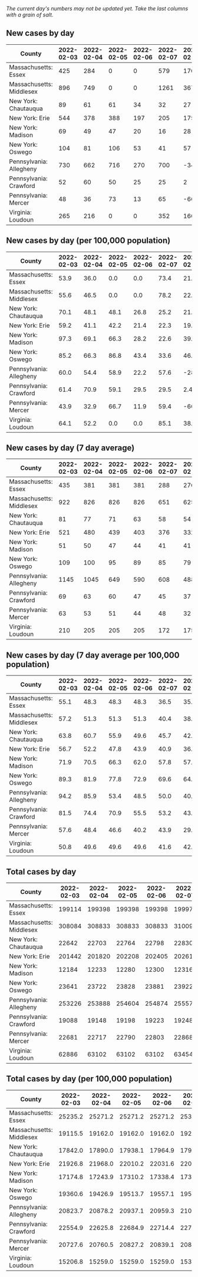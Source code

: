 _The current day's numbers may not be updated yet. Take the last columns with a grain of salt._
## New cases by day

| County | 2022-02-03 | 2022-02-04 | 2022-02-05 | 2022-02-06 | 2022-02-07 | 2022-02-08 | 2022-02-09 |
| --- | --- | --- | --- | --- | --- | --- | --- |
| Massachusetts: Essex | 425 | 284 | 0 | 0 | 579 | 170 |  |
| Massachusetts: Middlesex | 896 | 749 | 0 | 0 | 1261 | 367 |  |
| New York: Chautauqua | 89 | 61 | 61 | 34 | 32 | 27 |  |
| New York: Erie | 544 | 378 | 388 | 197 | 205 | 175 |  |
| New York: Madison | 69 | 49 | 47 | 20 | 16 | 28 |  |
| New York: Oswego | 104 | 81 | 106 | 53 | 41 | 57 |  |
| Pennsylvania: Allegheny | 730 | 662 | 716 | 270 | 700 | -342 |  |
| Pennsylvania: Crawford | 52 | 60 | 50 | 25 | 25 | 2 |  |
| Pennsylvania: Mercer | 48 | 36 | 73 | 13 | 65 | -66 |  |
| Virginia: Loudoun | 265 | 216 | 0 | 0 | 352 | 160 |  |

## New cases by day (per 100,000 population)

| County | 2022-02-03 | 2022-02-04 | 2022-02-05 | 2022-02-06 | 2022-02-07 | 2022-02-08 | 2022-02-09 |
| --- | --- | --- | --- | --- | --- | --- | --- |
| Massachusetts: Essex | 53.9 | 36.0 | 0.0 | 0.0 | 73.4 | 21.5 |  |
| Massachusetts: Middlesex | 55.6 | 46.5 | 0.0 | 0.0 | 78.2 | 22.8 |  |
| New York: Chautauqua | 70.1 | 48.1 | 48.1 | 26.8 | 25.2 | 21.3 |  |
| New York: Erie | 59.2 | 41.1 | 42.2 | 21.4 | 22.3 | 19.0 |  |
| New York: Madison | 97.3 | 69.1 | 66.3 | 28.2 | 22.6 | 39.5 |  |
| New York: Oswego | 85.2 | 66.3 | 86.8 | 43.4 | 33.6 | 46.7 |  |
| Pennsylvania: Allegheny | 60.0 | 54.4 | 58.9 | 22.2 | 57.6 | -28.1 |  |
| Pennsylvania: Crawford | 61.4 | 70.9 | 59.1 | 29.5 | 29.5 | 2.4 |  |
| Pennsylvania: Mercer | 43.9 | 32.9 | 66.7 | 11.9 | 59.4 | -60.3 |  |
| Virginia: Loudoun | 64.1 | 52.2 | 0.0 | 0.0 | 85.1 | 38.7 |  |

## New cases by day (7 day average)

| County | 2022-02-03 | 2022-02-04 | 2022-02-05 | 2022-02-06 | 2022-02-07 | 2022-02-08 | 2022-02-09 |
| --- | --- | --- | --- | --- | --- | --- | --- |
| Massachusetts: Essex | 435 | 381 | 381 | 381 | 288 | 276 |  |
| Massachusetts: Middlesex | 922 | 826 | 826 | 826 | 651 | 625 |  |
| New York: Chautauqua | 81 | 77 | 71 | 63 | 58 | 54 |  |
| New York: Erie | 521 | 480 | 439 | 403 | 376 | 332 |  |
| New York: Madison | 51 | 50 | 47 | 44 | 41 | 41 |  |
| New York: Oswego | 109 | 100 | 95 | 89 | 85 | 79 |  |
| Pennsylvania: Allegheny | 1145 | 1045 | 649 | 590 | 608 | 488 |  |
| Pennsylvania: Crawford | 69 | 63 | 60 | 47 | 45 | 37 |  |
| Pennsylvania: Mercer | 63 | 53 | 51 | 44 | 48 | 32 |  |
| Virginia: Loudoun | 210 | 205 | 205 | 205 | 172 | 175 |  |

## New cases by day (7 day average per 100,000 population)

| County | 2022-02-03 | 2022-02-04 | 2022-02-05 | 2022-02-06 | 2022-02-07 | 2022-02-08 | 2022-02-09 |
| --- | --- | --- | --- | --- | --- | --- | --- |
| Massachusetts: Essex | 55.1 | 48.3 | 48.3 | 48.3 | 36.5 | 35.0 |  |
| Massachusetts: Middlesex | 57.2 | 51.3 | 51.3 | 51.3 | 40.4 | 38.8 |  |
| New York: Chautauqua | 63.8 | 60.7 | 55.9 | 49.6 | 45.7 | 42.6 |  |
| New York: Erie | 56.7 | 52.2 | 47.8 | 43.9 | 40.9 | 36.1 |  |
| New York: Madison | 71.9 | 70.5 | 66.3 | 62.0 | 57.8 | 57.8 |  |
| New York: Oswego | 89.3 | 81.9 | 77.8 | 72.9 | 69.6 | 64.7 |  |
| Pennsylvania: Allegheny | 94.2 | 85.9 | 53.4 | 48.5 | 50.0 | 40.1 |  |
| Pennsylvania: Crawford | 81.5 | 74.4 | 70.9 | 55.5 | 53.2 | 43.7 |  |
| Pennsylvania: Mercer | 57.6 | 48.4 | 46.6 | 40.2 | 43.9 | 29.2 |  |
| Virginia: Loudoun | 50.8 | 49.6 | 49.6 | 49.6 | 41.6 | 42.3 |  |

## Total cases by day

| County | 2022-02-03 | 2022-02-04 | 2022-02-05 | 2022-02-06 | 2022-02-07 | 2022-02-08 | 2022-02-09 |
| --- | --- | --- | --- | --- | --- | --- | --- |
| Massachusetts: Essex | 199114 | 199398 | 199398 | 199398 | 199977 | 200147 |  |
| Massachusetts: Middlesex | 308084 | 308833 | 308833 | 308833 | 310094 | 310461 |  |
| New York: Chautauqua | 22642 | 22703 | 22764 | 22798 | 22830 | 22857 |  |
| New York: Erie | 201442 | 201820 | 202208 | 202405 | 202610 | 202785 |  |
| New York: Madison | 12184 | 12233 | 12280 | 12300 | 12316 | 12344 |  |
| New York: Oswego | 23641 | 23722 | 23828 | 23881 | 23922 | 23979 |  |
| Pennsylvania: Allegheny | 253226 | 253888 | 254604 | 254874 | 255574 | 255232 |  |
| Pennsylvania: Crawford | 19088 | 19148 | 19198 | 19223 | 19248 | 19250 |  |
| Pennsylvania: Mercer | 22681 | 22717 | 22790 | 22803 | 22868 | 22802 |  |
| Virginia: Loudoun | 62886 | 63102 | 63102 | 63102 | 63454 | 63614 |  |

## Total cases by day (per 100,000 population)

| County | 2022-02-03 | 2022-02-04 | 2022-02-05 | 2022-02-06 | 2022-02-07 | 2022-02-08 | 2022-02-09 |
| --- | --- | --- | --- | --- | --- | --- | --- |
| Massachusetts: Essex | 25235.2 | 25271.2 | 25271.2 | 25271.2 | 25344.5 | 25366.1 |  |
| Massachusetts: Middlesex | 19115.5 | 19162.0 | 19162.0 | 19162.0 | 19240.2 | 19263.0 |  |
| New York: Chautauqua | 17842.0 | 17890.0 | 17938.1 | 17964.9 | 17990.1 | 18011.4 |  |
| New York: Erie | 21926.8 | 21968.0 | 22010.2 | 22031.6 | 22053.9 | 22073.0 |  |
| New York: Madison | 17174.8 | 17243.9 | 17310.2 | 17338.4 | 17360.9 | 17400.4 |  |
| New York: Oswego | 19360.6 | 19426.9 | 19513.7 | 19557.1 | 19590.7 | 19637.4 |  |
| Pennsylvania: Allegheny | 20823.7 | 20878.2 | 20937.1 | 20959.3 | 21016.8 | 20988.7 |  |
| Pennsylvania: Crawford | 22554.9 | 22625.8 | 22684.9 | 22714.4 | 22744.0 | 22746.3 |  |
| Pennsylvania: Mercer | 20727.6 | 20760.5 | 20827.2 | 20839.1 | 20898.5 | 20838.2 |  |
| Virginia: Loudoun | 15206.8 | 15259.0 | 15259.0 | 15259.0 | 15344.1 | 15382.8 |  |
